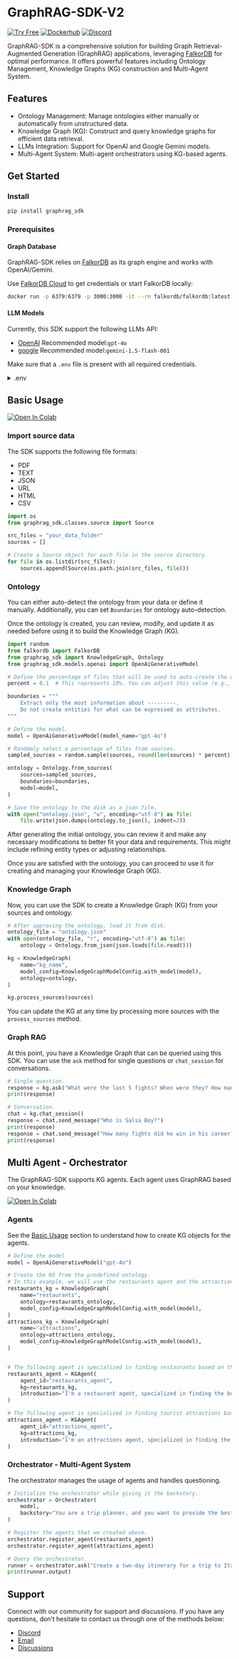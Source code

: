 # GraphRAG-SDK-V2
[![Try Free](https://img.shields.io/badge/Try%20Free-FalkorDB%20Cloud-FF8101?labelColor=FDE900&style=for-the-badge&link=https://app.falkordb.cloud)](https://app.falkordb.cloud)
[![Dockerhub](https://img.shields.io/docker/pulls/falkordb/falkordb?label=Docker)](https://hub.docker.com/r/falkordb/falkordb/)
[![Discord](https://img.shields.io/discord/1146782921294884966?style=flat-square)](https://discord.gg/6M4QwDXn2w)


GraphRAG-SDK is a comprehensive solution for building Graph Retrieval-Augmented Generation (GraphRAG) applications, leveraging [FalkorDB](https://www.falkordb.com/) for optimal performance. It offers powerful features including Ontology Management, Knowledge Graphs (KG) construction and Multi-Agent System.

## Features

* Ontology Management: Manage ontologies either manually or automatically from unstructured data.
* Knowledge Graph (KG): Construct and query knowledge graphs for efficient data retrieval.
* LLMs Integration: Support for OpenAI and Google Gemini models.
* Multi-Agent System: Multi-agent orchestrators using KG-based agents.

## Get Started

### Install

```sh
pip install graphrag_sdk
```

### Prerequisites

#### Graph Database
GraphRAG-SDK relies on [FalkorDB](http://falkordb.com) as its graph engine and works with OpenAI/Gemini.

Use [FalkorDB Cloud](https://app.falkordb.cloud/) to get credentials or start FalkorDB locally:

```sh
docker run -p 6379:6379 -p 3000:3000 -it --rm falkordb/falkordb:latest
```
#### LLM Models
Currently, this SDK support the following LLMs API:

- [OpenAI](https://openai.com/index/openai-api) Recommended model:`gpt-4o`
- [google](https://makersuite.google.com/app/apikey) Recommended model:`gemini-1.5-flash-001`

Make sure that a `.env` file is present with all required credentials.

   <details>
     <summary>.env</summary>
  
   ```
   OPENAI_API_KEY="OPENAI_API_KEY"
   GOOGLE_API_KEY="GOOGLE_API_KEY"

   ```
  
   </details>

## Basic Usage
[![Open In Colab](https://colab.research.google.com/assets/colab-badge.svg)](https://colab.research.google.com/github/FalkorDB/GraphRAG-SDK-v2/blob/master/examples/ufc/demo-ufc.ipynb)

### Import source data
The SDK supports the following file formats:

- PDF
- TEXT
- JSON
- URL
- HTML
- CSV

```python
import os
from graphrag_sdk.classes.source import Source

src_files = "your_data_folder"
sources = []

# Create a Source object for each file in the source directory.
for file in os.listdir(src_files):
    sources.append(Source(os.path.join(src_files, file)))
```
### Ontology
You can either auto-detect the ontology from your data or define it manually. Additionally, you can set `Boundaries` for ontology auto-detection.

Once the ontology is created, you can review, modify, and update it as needed before using it to build the Knowledge Graph (KG).

```python
import random
from falkordb import FalkorDB
from graphrag_sdk import KnowledgeGraph, Ontology
from graphrag_sdk.models.openai import OpenAiGenerativeModel

# Define the percentage of files that will be used to auto-create the ontology.
percent = 0.1  # This represents 10%. You can adjust this value (e.g., 0.2 for 20%).

boundaries = """
    Extract only the most information about ---------.
    Do not create entities for what can be expressed as attributes.
"""

# Define the model.
model = OpenAiGenerativeModel(model_name="gpt-4o")

# Randomly select a percentage of files from sources.
sampled_sources = random.sample(sources, round(len(sources) * percent))

ontology = Ontology.from_sources(
    sources=sampled_sources,
    boundaries=boundaries,
    model=model,
)

# Save the ontology to the disk as a json file.
with open("ontology.json", "w", encoding="utf-8") as file:
    file.write(json.dumps(ontology.to_json(), indent=2))
```
After generating the initial ontology, you can review it and make any necessary modifications to better fit your data and requirements. This might include refining entity types or adjusting relationships.

Once you are satisfied with the ontology, you can proceed to use it for creating and managing your Knowledge Graph (KG).

### Knowledge Graph
Now, you can use the SDK to create a Knowledge Graph (KG) from your sources and ontology.

```python
# After approving the ontology, load it from disk.
ontology_file = "ontology.json"
with open(ontology_file, "r", encoding="utf-8") as file:
    ontology = Ontology.from_json(json.loads(file.read()))

kg = KnowledgeGraph(
    name="kg_name",
    model_config=KnowledgeGraphModelConfig.with_model(model),
    ontology=ontology,
)

kg.process_sources(sources)
```
You can update the KG at any time by processing more sources with the `process_sources` method.

### Graph RAG
At this point, you have a Knowledge Graph that can be queried using this SDK. You can use the `ask` method for single questions or `chat_session` for conversations.

```python
# Single question.
response = kg.ask("What were the last 5 fights? When were they? How many rounds did they have?")
print(response)

# Conversation.
chat = kg.chat_session()
response = chat.send_message("Who is Salsa Boy?")
print(response)
response = chat.send_message("How many fights did he win in his career?")
print(response)
```

## Multi Agent - Orchestrator
The GraphRAG-SDK supports KG agents. Each agent uses GraphRAG based on your knowledge.

[![Open In Colab](https://colab.research.google.com/assets/colab-badge.svg)](https://colab.research.google.com/github/FalkorDB/GraphRAG-SDK-v2/blob/master/examples/trip/demo_orchestrator_trip.ipynb)

### Agents
See the [Basic Usage](#Basic-Usage) section to understand how to create KG objects for the agents.

```python
# Define the model
model = OpenAiGenerativeModel("gpt-4o")

# Create the KG from the predefined ontology.
# In this example, we will use the restaurants agent and the attractions agent.
restaurants_kg = KnowledgeGraph(
    name="restaurants",
    ontology=restaurants_ontology,
    model_config=KnowledgeGraphModelConfig.with_model(model),
)
attractions_kg = KnowledgeGraph(
    name="attractions",
    ontology=attractions_ontology,
    model_config=KnowledgeGraphModelConfig.with_model(model),
)


# The following agent is specialized in finding restaurants based on the sources it has built.
restaurants_agent = KGAgent(
    agent_id="restaurants_agent",
    kg=restaurants_kg,
    introduction="I'm a restaurant agent, specialized in finding the best restaurants for you.",
)

# The following agent is specialized in finding tourist attractions based on the sources it has built.
attractions_agent = KGAgent(
    agent_id="attractions_agent",
    kg=attractions_kg,
    introduction="I'm an attractions agent, specialized in finding the best tourist attractions for you.",
)

```

### Orchestrator - Multi-Agent System
The orchestrator manages the usage of agents and handles questioning.

```python
# Initialize the orchestrator while giving it the backstory.
orchestrator = Orchestrator(
    model,
    backstory="You are a trip planner, and you want to provide the best possible itinerary for your clients.",
)

# Register the agents that we created above.
orchestrator.register_agent(restaurants_agent)
orchestrator.register_agent(attractions_agent)

# Query the orchestrator.
runner = orchestrator.ask("Create a two-day itinerary for a trip to Italy. Please don't ask me any questions; just provide the best itinerary you can.")
print(runner.output)
```

## Support
Connect with our community for support and discussions. If you have any questions, don’t hesitate to contact us through one of the methods below:

- [Discord](https://discord.com/invite/6M4QwDXn2w)
- [Email](support@falkordb.com)
- [Discussions](https://github.com/orgs/FalkorDB/discussions)

